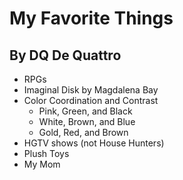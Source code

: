# My Favorite Things
## By DQ De Quattro

- RPGs
- Imaginal Disk by Magdalena Bay
- Color Coordination and Contrast
	- Pink, Green, and Black
	- White, Brown, and Blue
	- Gold, Red, and Brown
- HGTV shows (not House Hunters)
- Plush Toys
- My Mom